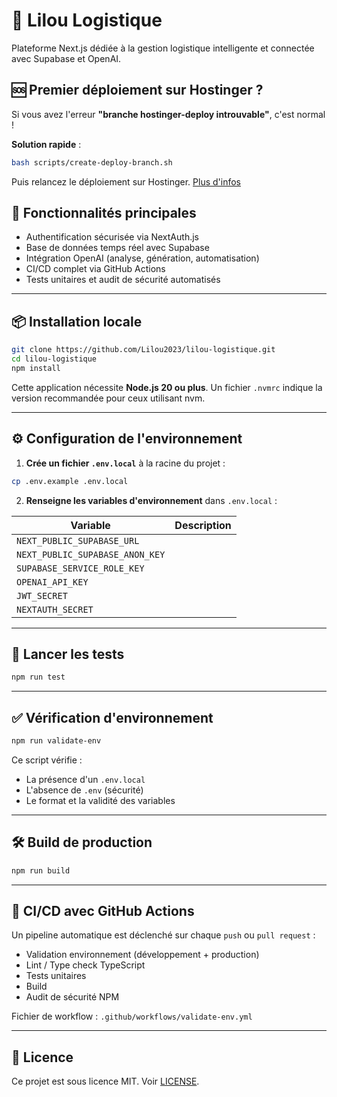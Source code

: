 # 🚚 Lilou Logistique

Plateforme Next.js dédiée à la gestion logistique intelligente et connectée avec Supabase et OpenAI.

## 🆘 Premier déploiement sur Hostinger ?

Si vous avez l'erreur **"branche hostinger-deploy introuvable"**, c'est normal ! 

**Solution rapide** :
```bash
bash scripts/create-deploy-branch.sh
```
Puis relancez le déploiement sur Hostinger. [Plus d'infos](FIX_FIRST_DEPLOYMENT.md)

## 🚀 Fonctionnalités principales

- Authentification sécurisée via NextAuth.js
- Base de données temps réel avec Supabase
- Intégration OpenAI (analyse, génération, automatisation)
- CI/CD complet via GitHub Actions
- Tests unitaires et audit de sécurité automatisés

---

## 📦 Installation locale

```bash
git clone https://github.com/Lilou2023/lilou-logistique.git
cd lilou-logistique
npm install
```

Cette application nécessite **Node.js 20 ou plus**. Un fichier `.nvmrc` indique
la version recommandée pour ceux utilisant nvm.

---

## ⚙️ Configuration de l'environnement

1. **Crée un fichier `.env.local`** à la racine du projet :

```bash
cp .env.example .env.local
```

2. **Renseigne les variables d'environnement** dans `.env.local` :

| Variable                        | Description                                 |
| ------------------------------- | ------------------------------------------- |
| `NEXT_PUBLIC_SUPABASE_URL`      | |
| `NEXT_PUBLIC_SUPABASE_ANON_KEY` |              |
| `SUPABASE_SERVICE_ROLE_KEY`     | |
| `OPENAI_API_KEY`                ||
| `JWT_SECRET`                    |                      |
| `NEXTAUTH_SECRET`               |                |

---

## 🧪 Lancer les tests

```bash
npm run test
```

---

## ✅ Vérification d'environnement

```bash
npm run validate-env
```

Ce script vérifie :

* La présence d'un `.env.local`
* L'absence de `.env` (sécurité)
* Le format et la validité des variables

---

## 🛠️ Build de production

```bash
npm run build
```

---

## 🔐 CI/CD avec GitHub Actions

Un pipeline automatique est déclenché sur chaque `push` ou `pull request` :

* Validation environnement (développement + production)
* Lint / Type check TypeScript
* Tests unitaires
* Build
* Audit de sécurité NPM

Fichier de workflow : `.github/workflows/validate-env.yml`

---

## 🧾 Licence

Ce projet est sous licence MIT. Voir [LICENSE](LICENSE).


